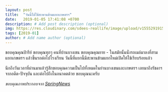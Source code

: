 ```yaml
---
layout: post
title:  "วันนี้ได้ใช้สะพานข้ามแยกเกษตรฯ"
date:   2019-01-05 17:41:08 +0700
description: # Add post description (optional)
img: https://res.cloudinary.com/sdees-reallife/image/upload/v1555291915/kaset-junction.jpg # Add image post (optional)
tags: [2019-01]
author: # Add name author (optional)
---
```

ขอบคุณคุณป้ารีย์ ขอบคุณทุกๆ คนที่บ้านบางเขน ขอบคุณคุณยาย - ในสมัยนั้นนั่งรถเมล์มาลงที่สามแยกเกษตรฯ แล้วขึ้นรถต่อไปโรงเรียน วันนี้ที่แยกนี้มีสะพานข้ามแยกใหม่เปิดให้ใช้เรียบร้อยแล้ว

นึกถึงวันเวลาที่ผ่านมาแล้วรู้สึกขอบคุณความเป็นไปทั้งหมดในย่านบางเขนและเกษตรฯ เลยมาถึงรัชดาฯ จากอดีต-ปัจจุบัน และต่อไปถึงในอนาคตด้วย ขอบคุณนะครับ

*ขอบคุณภาพประกอบจาก [SpringNews](https://www.springnews.co.th/)*
